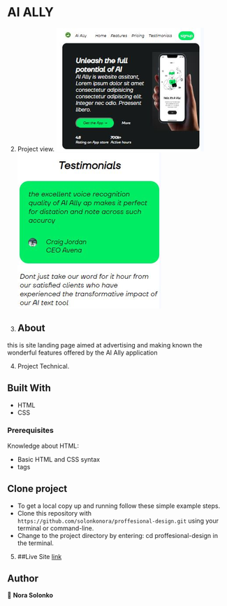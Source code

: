 # AI ALLY

2) Project view.
![landing page](./assets/readme-images/hero.JPG)
![testimonials](./assets/readme-images/testimonials.JPG)

3) ## About
this is site landing page aimed at advertising and making known the wonderful features offered by the AI Ally application

4) Project Technical.
## Built With
- HTML
- CSS

### Prerequisites
Knowledge about HTML:
- Basic HTML and CSS syntax
- tags

## Clone project
- To get a local copy up and running follow these simple example steps.
- Clone this repository with
`https://github.com/solonkonora/proffesional-design.git` using your
terminal or command-line.
- Change to the project directory by entering: cd proffesional-design
in the terminal.

5) ##Live Site
[link](https://solonkonora.github.io/proffesional-design/)

## Author
👤 **Nora Solonko**